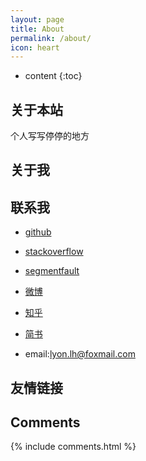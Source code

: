 ```yaml
---
layout: page
title: About
permalink: /about/
icon: heart
---
```


* content
{:toc}

## 关于本站
个人写写停停的地方 


## 关于我
 


## 联系我
- [github](https://github.com/LyonUp)

- [stackoverflow](https://stackoverflow.com/users/6307053/lyonup)

- [segmentfault](https://segmentfault.com/u/lyonup)

- [微博](https://weibo.com/3207861813/profile?topnav=1&wvr=6)

- [知乎](https://www.zhihu.com/people/li-hang-55-41)

- [简书](https://www.jianshu.com/users/f674382e9478/timeline)

- email:lyon.lh@foxmail.com  

## 友情链接



## Comments

{% include comments.html %}
